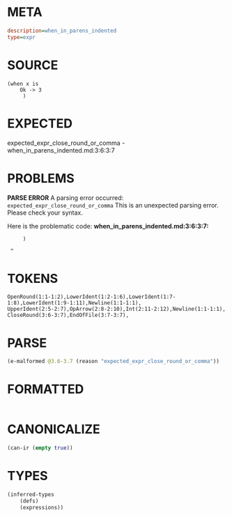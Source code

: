 # META
~~~ini
description=when_in_parens_indented
type=expr
~~~
# SOURCE
~~~roc
(when x is
    Ok -> 3
     )
~~~
# EXPECTED
expected_expr_close_round_or_comma - when_in_parens_indented.md:3:6:3:7
# PROBLEMS
**PARSE ERROR**
A parsing error occurred: `expected_expr_close_round_or_comma`
This is an unexpected parsing error. Please check your syntax.

Here is the problematic code:
**when_in_parens_indented.md:3:6:3:7:**
```roc
     )
```
     ^


# TOKENS
~~~zig
OpenRound(1:1-1:2),LowerIdent(1:2-1:6),LowerIdent(1:7-1:8),LowerIdent(1:9-1:11),Newline(1:1-1:1),
UpperIdent(2:5-2:7),OpArrow(2:8-2:10),Int(2:11-2:12),Newline(1:1-1:1),
CloseRound(3:6-3:7),EndOfFile(3:7-3:7),
~~~
# PARSE
~~~clojure
(e-malformed @3.6-3.7 (reason "expected_expr_close_round_or_comma"))
~~~
# FORMATTED
~~~roc

~~~
# CANONICALIZE
~~~clojure
(can-ir (empty true))
~~~
# TYPES
~~~clojure
(inferred-types
	(defs)
	(expressions))
~~~
